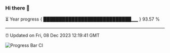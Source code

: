 ### Hi there 👋

⏳ Year progress { ████████████████████████████▁▁ } 93.57 %

---

⏰ Updated on Fri, 08 Dec 2023 12:19:41 GMT

![Progress Bar CI](https://github.com/liununu/liununu/workflows/Progress%20Bar%20CI/badge.svg)
